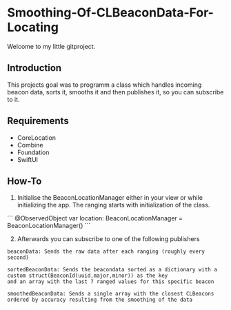 # Smoothing-Of-CLBeaconData-For-Locating
Welcome to my little gitproject.

## Introduction
This projects goal was to programm a class which handles incoming beacon data, sorts it, smooths it and then publishes it, so you can subscribe to it.

## Requirements

- CoreLocation
- Combine
- Foundation
- SwiftUI

## How-To

1. Initialise the BeaconLocationManager either in your view or while initializing the app. The ranging starts with initialization of the class.

´´´
@ObservedObject var location: BeaconLocationManager = BeaconLocationManager()
´´´

2. Afterwards you can subscribe to one of the following publishers

```
beaconData: Sends the raw data after each ranging (roughly every second)
```
```
sortedBeaconData: Sends the beacondata sorted as a dictionary with a custom struct(BeaconId(uuid,major,minor)) as the key 
and an array with the last 7 ranged values for this specific beacon
```
```
smoothedBeaconData: Sends a single array with the closest CLBeacons ordered by accuracy resulting from the smoothing of the data
